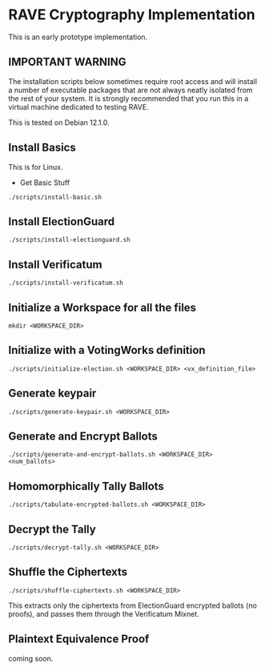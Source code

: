 # RAVE Cryptography Implementation

This is an early prototype implementation.


## IMPORTANT WARNING

The installation scripts below sometimes require root access and will
install a number of executable packages that are not always neatly
isolated from the rest of your system. It is strongly recommended that
you run this in a virtual machine dedicated to testing RAVE.

This is tested on Debian 12.1.0.

## Install Basics

This is for Linux.

- Get Basic Stuff

```
./scripts/install-basic.sh
```

## Install ElectionGuard

```
./scripts/install-electionguard.sh
```

## Install Verificatum

```
./scripts/install-verificatum.sh
```

## Initialize a Workspace for all the files

```
mkdir <WORKSPACE_DIR>
```

## Initialize with a VotingWorks definition

```
./scripts/initialize-election.sh <WORKSPACE_DIR> <vx_definition_file> 
```

## Generate keypair

```
./scripts/generate-keypair.sh <WORKSPACE_DIR> 
```

## Generate and Encrypt Ballots

```
./scripts/generate-and-encrypt-ballots.sh <WORKSPACE_DIR> <num_ballots>
```


## Homomorphically Tally Ballots

```
./scripts/tabulate-encrypted-ballots.sh <WORKSPACE_DIR>
```


## Decrypt the Tally

```
./scripts/decrypt-tally.sh <WORKSPACE_DIR>
```

## Shuffle the Ciphertexts

```
./scripts/shuffle-ciphertexts.sh <WORKSPACE_DIR>
```

This extracts only the ciphertexts from ElectionGuard encrypted ballots (no proofs), and passes them through the Verificatum Mixnet.


## Plaintext Equivalence Proof

coming soon.


